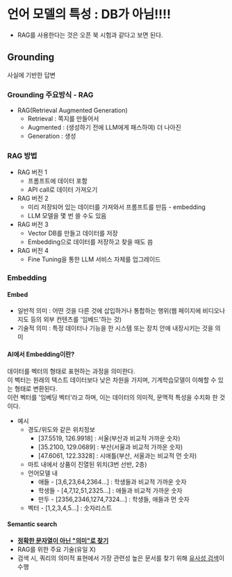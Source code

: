 # 언어 모델의 특성 : DB가 아님!!!!
- RAG를 사용한다는 것은 오픈 북 시험과 같다고 보면 된다.

## Grounding
사실에 기반한 답변

### Grounding 주요방식 - RAG
- RAG(Retrieval Augmented Generation)
  - Retrieval   : 쪽지를 만들어서
  - Augmented   : (생성하기 전에 LLM에게 패스하여) 더 나아진
  - Generation  : 생성

### RAG 방법
- RAG 버전 1
  - 프롬프트에 데이터 포함
  - API call로 데이터 가져오기
- RAG 버전 2
  - 미리 저장되어 있는 데이터를 가져와서 프롬프트를 만듬 - embedding
  - LLM 모델을 몇 번 쓸 수도 있음
- RAG 버전 3
  - Vector DB를 만들고 데이터를 저장
  - Embedding으로 데이터를 저장하고 찾을 때도 씀
- RAG 버전 4
  - Fine Tuning을 통한 LLM 서비스 자체를 업그레이드

### Embedding
#### Embed
- 일반적 의미 : 어떤 것을 다른 것에 삽입하거나 통합하는 행위(웹 페이지에 비디오나 지도 등의 외부 컨텐츠를 '임베드'하는 것)
- 기술적 의미 : 특정 데이터나 기능을 한 시스템 또는 장치 안에 내장시키는 것을 의미
#### AI에서 Embedding이란?
데이터를 벡터의 형태로 표현하는 과정을 의미한다.   
이 벡터는 원래의 텍스트 데이터보다 낮은 차원을 가지며, 기계학습모델이 이해할 수 있는 형태로 변환된다.   
이런 벡터를 '임베딩 벡터'라고 하며, 이는 데이터의 의미적, 문맥적 특성을 수치화 한 것이다.   
- 예시
  - 경도/위도와 같은 위치정보
    - [37.5519, 126.9918] : 서울(부산과 비교적 가까운 숫자)
    - [35.2100, 129.0689] : 부산(서울과 비교적 가까운 숫자)
    - [47.6061, 122.3328] : 시애틀(부산, 서울과는 비교적 먼 숫자)
  - 마트 내에서 상품이 진열된 위치(3번 선반, 2층)
  - 언어모델 내
    - 애들 - [3,6,23,64,2364...] : 학생들과 비교적 가까운 숫자
    - 학생들 - [4,7,12,51,2325...] : 애들과 비교적 가까운 숫자
    - 만두 - [2356,2346,1274,7324...] : 학생들, 애들과 먼 숫자
  - 벡터 - [1,2,3,4,5...] : 숫자리스트

#### Semantic search
- <b><u>정확한 문자열이 아닌 "의미"로 찾기</u></b>
- RAG를 위한 주요 기술(유일 X)
- 검색 시, 쿼리의 의미적 표현에서 가장 관련성 높은 문서를 찾기 위해 <u>유사성 검색</u>이 수행